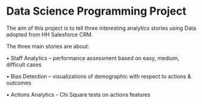 # Data Science Programming Project
The aim of this project is to tell three interesting analytics stories using Data adopted from HH Salesforce CRM.

The three main stories are about:

•	Staff Analytics – performance assessment based on easy, medium, difficult cases

•	Bias Detection – visualizations of demographic with respect to actions & outcomes

•	Actions Analytics - Chi Square tests on actions features 
